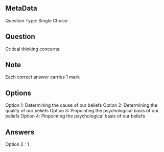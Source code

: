 ## MetaData
Question Type: Single Choice

## Question
Critical thinking concerns:

## Note
Each correct answer carries 1 mark

## Options
Option 1: Determining the cause of our beliefs
Option 2: Determining the quality of our beliefs
Option 3: Pinpointing the psychological basis of our beliefs
Option 4: Pinpointing the psychological basis of our beliefs

## Answers
Option 2 : 1
